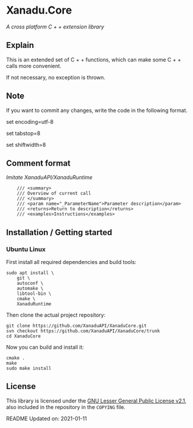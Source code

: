 # Xanadu.Core

*A cross platform C + + extension library*


## Explain

This is an extended set of C + + functions, which can make some C + + calls more convenient.

If not necessary, no exception is thrown.



## Note

If you want to commit any changes, write the code in the following format.

set encoding=utf-8

set tabstop=8

set shiftwidth=8



## Comment format

*Imitate XanaduAPI/XanaduRuntime*

~~~shell
	/// <summary>
	/// Overview of current call
	/// </summary>
	/// <param name="_ParameterName">Parameter description</param>
	/// <returns>Return to description</returns>
	/// <examples>Instructions</examples>
~~~


## Installation / Getting started

### Ubuntu Linux

First install all required dependencies and build tools:
```shell
sudo apt install \
	git \
	autoconf \
	automake \
	libtool-bin \
	cmake \
	XanaduRuntime
```

Then clone the actual project repository:
```shell
git clone https://github.com/XanaduAPI/XanaduCore.git
svn checkout https://github.com/XanaduAPI/XanaduCore/trunk
cd XanaduCore
```

Now you can build and install it:
```shell
cmake .
make
sudo make install
```

## License

This library is licensed under the [GNU Lesser General Public License v2.1](https://www.gnu.org/licenses/lgpl-2.1.en.html),
also included in the repository in the `COPYING` file.

README Updated on: 2021-01-11
